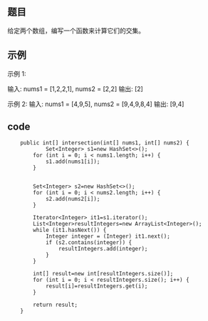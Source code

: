 ## 题目
给定两个数组，编写一个函数来计算它们的交集。


## 示例
示例 1:

输入: nums1 = [1,2,2,1], nums2 = [2,2]
输出: [2]


示例 2:
输入: nums1 = [4,9,5], nums2 = [9,4,9,8,4]
输出: [9,4]


## code
```
    public int[] intersection(int[] nums1, int[] nums2) {
        	Set<Integer> s1=new HashSet<>();
		for (int i = 0; i < nums1.length; i++) {
			s1.add(nums1[i]);
		}
		

		Set<Integer> s2=new HashSet<>();
		for (int i = 0; i < nums2.length; i++) {
			s2.add(nums2[i]);
		}
		
		Iterator<Integer> it1=s1.iterator();
		List<Integer>resultIntegers=new ArrayList<Integer>();
		while (it1.hasNext()) {
			Integer integer = (Integer) it1.next();
			if (s2.contains(integer)) {
				resultIntegers.add(integer);
			}
		}
		
		int[] result=new int[resultIntegers.size()];
		for (int i = 0; i < resultIntegers.size(); i++) {
			result[i]=resultIntegers.get(i);
		}
		
		return result;
    }
```
